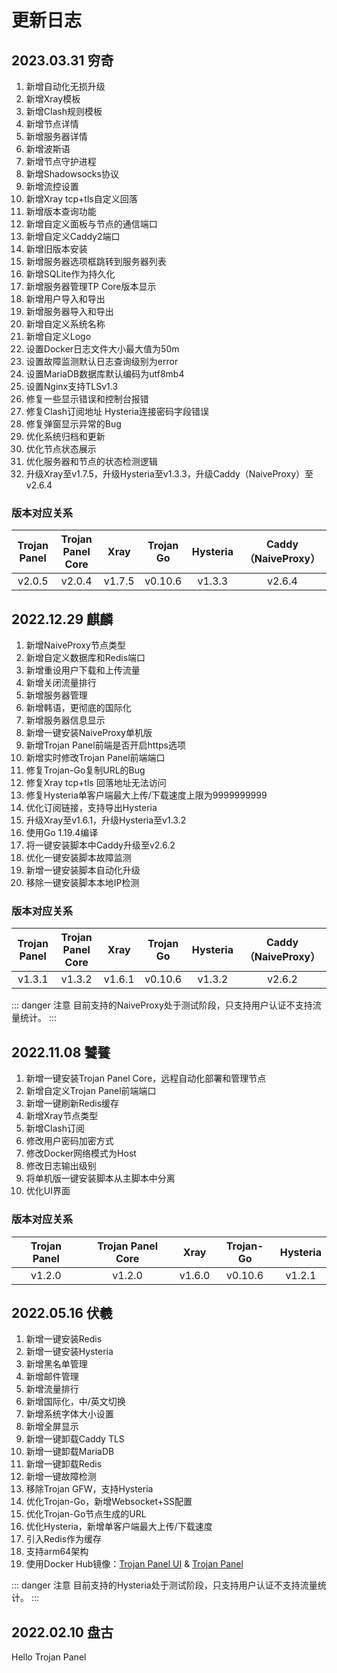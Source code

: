 # 更新日志

## 2023.03.31 穷奇<Badge type="tip" text="v2.0" vertical="top" />

1. 新增自动化无损升级
2. 新增Xray模板
3. 新增Clash规则模板
4. 新增节点详情
5. 新增服务器详情
6. 新增波斯语
7. 新增节点守护进程
8. 新增Shadowsocks协议
9. 新增流控设置
10. 新增Xray tcp+tls自定义回落
11. 新增版本查询功能
12. 新增自定义面板与节点的通信端口
13. 新增自定义Caddy2端口
14. 新增旧版本安装
15. 新增服务器选项框跳转到服务器列表
16. 新增SQLite作为持久化
17. 新增服务器管理TP Core版本显示
18. 新增用户导入和导出
19. 新增服务器导入和导出
20. 新增自定义系统名称
21. 新增自定义Logo
22. 设置Docker日志文件大小最大值为50m
23. 设置故障监测默认日志查询级别为error
24. 设置MariaDB数据库默认编码为utf8mb4
25. 设置Nginx支持TLSv1.3
26. 修复一些显示错误和控制台报错
27. 修复Clash订阅地址 Hysteria连接密码字段错误
28. 修复弹窗显示异常的Bug
29. 优化系统归档和更新
30. 优化节点状态展示
31. 优化服务器和节点的状态检测逻辑
32. 升级Xray至v1.7.5，升级Hysteria至v1.3.3，升级Caddy（NaiveProxy）至v2.6.4

### 版本对应关系

| Trojan Panel | Trojan Panel Core |  Xray  | Trojan Go | Hysteria | Caddy（NaiveProxy） |
|:------------:|:-----------------:|:------:|:---------:|:--------:|:-----------------:|
|    v2.0.5    |      v2.0.4       | v1.7.5 |  v0.10.6  |  v1.3.3  |      v2.6.4       |

## 2022.12.29 麒麟<Badge type="tip" text="v1.3" vertical="top" />

1. 新增NaiveProxy节点类型
2. 新增自定义数据库和Redis端口
3. 新增重设用户下载和上传流量
4. 新增关闭流量排行
5. 新增服务器管理
6. 新增韩语，更彻底的国际化
7. 新增服务器信息显示
8. 新增一键安装NaiveProxy单机版
9. 新增Trojan Panel前端是否开启https选项
10. 新增实时修改Trojan Panel前端端口
11. 修复Trojan-Go复制URL的Bug
12. 修复Xray tcp+tls 回落地址无法访问
13. 修复Hysteria单客户端最大上传/下载速度上限为9999999999
14. 优化订阅链接，支持导出Hysteria
15. 升级Xray至v1.6.1，升级Hysteria至v1.3.2
16. 使用Go 1.19.4编译
17. 将一键安装脚本中Caddy升级至v2.6.2
18. 优化一键安装脚本故障监测
19. 新增一键安装脚本自动化升级
20. 移除一键安装脚本本地IP检测

### 版本对应关系

| Trojan Panel | Trojan Panel Core |  Xray  | Trojan Go | Hysteria | Caddy（NaiveProxy） |
|:------------:|:-----------------:|:------:|:---------:|:--------:|:-----------------:|
|    v1.3.1    |      v1.3.2       | v1.6.1 |  v0.10.6  |  v1.3.2  |      v2.6.2       |

::: danger 注意 
目前支持的NaiveProxy处于测试阶段，只支持用户认证不支持流量统计。
:::

## 2022.11.08 饕餮<Badge type="tip" text="v1.2" vertical="top" />

1. 新增一键安装Trojan Panel Core，远程自动化部署和管理节点
2. 新增自定义Trojan Panel前端端口
3. 新增一键刷新Redis缓存
4. 新增Xray节点类型
5. 新增Clash订阅
6. 修改用户密码加密方式
7. 修改Docker网络模式为Host
8. 修改日志输出级别
9. 将单机版一键安装脚本从主脚本中分离
10. 优化UI界面

### 版本对应关系

| Trojan Panel | Trojan Panel Core |  Xray  | Trojan-Go | Hysteria |
|:------------:|:-----------------:|:------:|:---------:|:--------:|
|    v1.2.0    |      v1.2.0       | v1.6.0 |  v0.10.6  |  v1.2.1  |

## 2022.05.16 伏羲<Badge type="tip" text="v1.1" vertical="top" />

1. 新增一键安装Redis
2. 新增一键安装Hysteria
3. 新增黑名单管理
4. 新增邮件管理
5. 新增流量排行
6. 新增国际化，中/英文切换
7. 新增系统字体大小设置
8. 新增全屏显示
9. 新增一键卸载Caddy TLS
10. 新增一键卸载MariaDB
11. 新增一键卸载Redis
12. 新增一键故障检测
13. 移除Trojan GFW，支持Hysteria
14. 优化Trojan-Go，新增Websocket+SS配置
15. 优化Trojan-Go节点生成的URL
16. 优化Hysteria，新增单客户端最大上传/下载速度
17. 引入Redis作为缓存
18. 支持arm64架构
19. 使用Docker Hub镜像：[Trojan Panel UI](https://hub.docker.com/r/jonssonyan/trojan-panel-ui)
    & [Trojan Panel](https://hub.docker.com/r/jonssonyan/trojan-panel)


::: danger 注意 
目前支持的Hysteria处于测试阶段，只支持用户认证不支持流量统计。
:::

## 2022.02.10 盘古<Badge type="tip" text="v1.0" vertical="top" />

Hello Trojan Panel